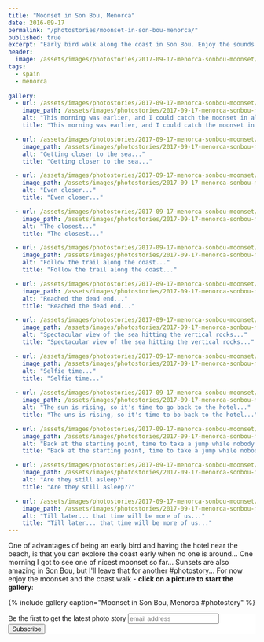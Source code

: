 ```yaml
---
title: "Moonset in Son Bou, Menorca"
date: 2016-09-17
permalink: "/photostories/moonset-in-son-bou-menorca/"
published: true
excerpt: "Early bird walk along the coast in Son Bou. Enjoy the sounds of the waves hitting against the rocks and a moonset bonus..."
header:
  image: /assets/images/photostories/2017-09-17-menorca-sonbou-moonset/header.JPG
tags:
  - spain
  - menorca
  
gallery:
  - url: /assets/images/photostories/2017-09-17-menorca-sonbou-moonset/1-first-glimpse-at-the-moonset.JPG
    image_path: /assets/images/photostories/2017-09-17-menorca-sonbou-moonset/1-first-glimpse-at-the-moonset.JPG
    alt: "This morning was earlier, and I could catch the moonset in all its glory..."
    title: "This morning was earlier, and I could catch the moonset in all its glory..."

  - url: /assets/images/photostories/2017-09-17-menorca-sonbou-moonset/2-moonset-getting-closer-to-the-sea.JPG
    image_path: /assets/images/photostories/2017-09-17-menorca-sonbou-moonset/2-moonset-getting-closer-to-the-sea.JPG
    alt: "Getting closer to the sea..."
    title: "Getting closer to the sea..."

  - url: /assets/images/photostories/2017-09-17-menorca-sonbou-moonset/3-even-closer.JPG
    image_path: /assets/images/photostories/2017-09-17-menorca-sonbou-moonset/3-even-closer.JPG
    alt: "Even closer..."
    title: "Even closer..."

  - url: /assets/images/photostories/2017-09-17-menorca-sonbou-moonset/4-moonset-closest.JPG
    image_path: /assets/images/photostories/2017-09-17-menorca-sonbou-moonset/4-moonset-closest.JPG
    alt: "The closest..."
    title: "The closest..."

  - url: /assets/images/photostories/2017-09-17-menorca-sonbou-moonset/5-rocks-and-sea.JPG
    image_path: /assets/images/photostories/2017-09-17-menorca-sonbou-moonset/5-rocks-and-sea.JPG
    alt: "Follow the trail along the coast..."
    title: "Follow the trail along the coast..."

  - url: /assets/images/photostories/2017-09-17-menorca-sonbou-moonset/6-final-destination-rocks-and-sea.JPG
    image_path: /assets/images/photostories/2017-09-17-menorca-sonbou-moonset/6-final-destination-rocks-and-sea.JPG
    alt: "Reached the dead end..."
    title: "Reached the dead end..."

  - url: /assets/images/photostories/2017-09-17-menorca-sonbou-moonset/7-in-between-rocks.JPG
    image_path: /assets/images/photostories/2017-09-17-menorca-sonbou-moonset/7-in-between-rocks.JPG
    alt: "Spectacular view of the sea hitting the vertical rocks..."
    title: "Spectacular view of the sea hitting the vertical rocks..."

  - url: /assets/images/photostories/2017-09-17-menorca-sonbou-moonset/8-self-time.JPG
    image_path: /assets/images/photostories/2017-09-17-menorca-sonbou-moonset/8-self-time.JPG
    alt: "Selfie time..."
    title: "Selfie time..."
    
  - url: /assets/images/photostories/2017-09-17-menorca-sonbou-moonset/9-sun-is-rising-go-back-to-hotel.JPG
    image_path: /assets/images/photostories/2017-09-17-menorca-sonbou-moonset/9-sun-is-rising-go-back-to-hotel.JPG
    alt: "The sun is rising, so it's time to go back to the hotel..."
    title: "The uns is rising, so it's time to bo back to the hotel..."

  - url: /assets/images/photostories/2017-09-17-menorca-sonbou-moonset/10-end-of-discovery-jump-into-the-see.JPG
    image_path: /assets/images/photostories/2017-09-17-menorca-sonbou-moonset/10-end-of-discovery-jump-into-the-see.JPG
    alt: "Back at the starting point, time to take a jump while nobody is still there..."
    title: "Back at the starting point, time to take a jump while nobody is still there..."

  - url: /assets/images/photostories/2017-09-17-menorca-sonbou-moonset/11-back-to-the-hotel.JPG
    image_path: /assets/images/photostories/2017-09-17-menorca-sonbou-moonset/11-back-to-the-hotel.JPG
    alt: "Are they still asleep?"
    title: "Are they still asleep??"

  - url: /assets/images/photostories/2017-09-17-menorca-sonbou-moonset/12-one-last-look-at-the-sea-before-coming-back-with-family.JPG
    image_path: /assets/images/photostories/2017-09-17-menorca-sonbou-moonset/12-one-last-look-at-the-sea-before-coming-back-with-family.JPG
    alt: "Till later... that time will be more of us..."
    title: "Till later... that time will be more of us..."                
---
```



One of advantages of being an early bird and having the hotel near the beach, is that you can explore the coast early when no one is around... One morning
I got to see one of nicest moonset so far... Sunsets are also amazing in [Son Bou](https://en.wikipedia.org/wiki/Son_Bou), but I'll leave that for
another #photostory... For now enjoy the moonset and the coast walk - **click on a picture to
  start the gallery**:

 {% include gallery caption="Moonset in Son Bou, Menorca #photostory" %}

<!-- Begin MailChimp Signup Form -->
<link href="//cdn-images.mailchimp.com/embedcode/slim-10_7.css" rel="stylesheet" type="text/css">
<style type="text/css">
	#mc_embed_signup{background:#fff; clear:left; font:14px Helvetica,Arial,sans-serif; }
	/* Add your own MailChimp form style overrides in your site stylesheet or in this style block.
	   We recommend moving this block and the preceding CSS link to the HEAD of your HTML file. */
</style>
<div id="mc_embed_signup">
<form action="//adrianmatei.us16.list-manage.com/subscribe/post?u=711ed49399c4a65a8a8ecfc36&amp;id=b44f87f39a" method="post" id="mc-embedded-subscribe-form" name="mc-embedded-subscribe-form" class="validate" target="_blank" novalidate>
    <div id="mc_embed_signup_scroll">
	<label for="mce-EMAIL">Be the first to get the latest photo story</label>
	<input type="email" value="" name="EMAIL" class="email" id="mce-EMAIL" placeholder="email address" required>
    <!-- real people should not fill this in and expect good things - do not remove this or risk form bot signups-->
    <div style="position: absolute; left: -5000px;" aria-hidden="true"><input type="text" name="b_711ed49399c4a65a8a8ecfc36_b44f87f39a" tabindex="-1" value=""></div>
    <div class="clear"><input type="submit" value="Subscribe" name="subscribe" id="mc-embedded-subscribe" class="button"></div>
    </div>
</form>
</div>

<!--End mc_embed_signup-->
